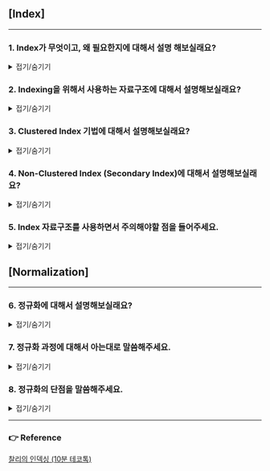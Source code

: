 ## [Index]

***

### 1. Index가 무엇이고, 왜 필요한지에 대해서 설명 해보실래요?

<details>
<summary>접기/숨기기</summary>
<div markdown="1">

인덱스란 DB에서 table의 원하는 데이터를 조회하는데 있어서 성능 향상을 위해 사용하는 자료구조입니다.

인덱싱이 필요한 이유는 본질적으로 **검색 성능의 향상**에 있다고 보시면 되는데요, 
물론 검색 성능이 느려도 문제겠으나, 검색 성능이 지나치게 느린 경우 jvm의 경우 timeout 설정이 있는데 timeout 설정치를 넘도록 delay가 걸리는 경우
application에서는 오류를 일으킵니다.

</div>
</details>

### 2. Indexing을 위해서 사용하는 자료구조에 대해서 설명해보실래요?

<details>
<summary>접기/숨기기</summary>
<div markdown="1">

첫번쨰로 Hash Table입니다. Hash Table의 경우 단일 데이터를 탐색하는데 투입되는 시간복잡도는 O(1)입니다. 위의 특징 때문에 Memory 기반의 DB (예를 들어 Redis)에서는 
Hash Table로 인덱스를 관리하게됩니다.

두번째로는 RDB에서는 B+, B- Tree 자료구조가 사용됩니다. O(1)의 복잡도를 가지는 Hash Table이 RDB에서도 유리하지 않을까라는 의문을 가지실수도 있으나, 탐색 쿼리는 
단일 데이터를 찾는 것만 이뤄지지 않고, **범위 탐색도 이뤄진다는 것을 고려해볼 필요가 있습니다.** Hash Table의 경우 단일 데이터를 찾아오는데 O(1)일수는 있겠으나, 여러개의 데이터를 찾는데는 여러번의 검색 쿼리를 
수행할 필요가 있기 때문에 성능 저하가 발생합니다.

따라서 시간복잡도가 O(logN)이지만 데이터 삽입, 삭제시 정렬이 된다는 특징을 가진 Binary Tree가 고려가 될수 있으나, Binary Tree의 경우 데이터의 패턴에 따라서 불균형이 발생할 가능성이 존재하기 때문에 
특정 데이터에 대해서는 성능이 높고, 특정 데이터에 대해서는 성능이 낮은 불균일한 탐색 성능을 제공할 우려가 있습니다.

따라서 데이터 삽입, 삭제가 일어나는 상황에서도 균형을 이루는 B+, B- Tree가 RDB에서는 인덱싱 자료구조로 채택됩니다.

</div>
</details>

### 3. Clustered Index 기법에 대해서 설명해보실래요?

<details>
<summary>접기/숨기기</summary>
<div markdown="1">

Clustered Index는 인덱스에 저장된 데이터가 정렬되어 있다는 특징을 가집니다. 따라서 leaf page와 data page가 일치한다는 특징을 보이며, 
data가 정렬되어있다는 특징 덕분에 **Select절의 성능 향상을 기대할 수 있습니다.** 그러나, Data가 정렬되어있기 때문에 Create, Update, Delete 절에 대해서는
성능 저하가 발생하게됩니다. **(쉬운 예시만 보자면, 0~100번의 인덱스를 가지는 정렬된 배열이 있고, 중간에 순위가 50번째인 데이터가 삽입되는 상황을 생각해보면 됩니다. 50번째에 데이터를 삽입하면 이후의 데이터를 다 밀어야하기 때문에 성능은 끔찍할겁니다.)**

![](./img/clustered-index-example.png)

그리고 Clustered Index의 경우 data가 정렬되어있다는 특징 덕분에 캐시의 지역성으로 인해 Select절의 추가적인 성능 향상도 기대해볼 수 있는 특징도 존재합니다.

Clustered Index는 table당 하나만 존재가 가능하고, PK 제약조건을 사용하게 된다면 자동 생성이 된다는 특징을 가집니다. (다르게 말하면, Clustered Index는 PK를 위한 인덱싱 기법이라고 보시면 되겠습니다.)

</div>
</details>

### 4. Non-Clustered Index (Secondary Index)에 대해서 설명해보실래요?

<details>
<summary>접기/숨기기</summary>
<div markdown="1">

Non-Clustered Index는 Clustered Index와는 다르게 데이터가 정렬되지 않는다는 특징을 가집니다. 정확하게 말하면, Leaf page는 정렬이 되지만, Data page는 정렬이 되지 않는겁니다.

그리고 Leaf page에서는 Data page의 주소를 각각 가지는 형태로 저장이 된다는것도 특징입니다.

위의 특징들로 인해서 Non-Clustered index는 Clustered Index에 비해서 Select 절의 성능이 낮다는 특징이 있으나, 나머지 Create, Update, Delete절에 대해서는 Clustered Index에 비해서 성능이 높게 측정되는 특징을 가집니다.

Non-clustered Index는 Unique 제약조건을 걸면 자동 생성된다는 특징이 있으며, Non-clustered Index는 한 테이블에 여러개가 동시에 존재 가능합니다. 
이러한 특성 덕분에 FK를 저장하기 위한 자료구조로도 활용이 됩니다.

![](./img/non-clustered-index-example.png)

</div>
</details>

### 5. Index 자료구조를 사용하면서 주의해야할 점을 들어주세요.

<details>
<summary>접기/숨기기</summary>
<div markdown="1">

* Index는 별도의 자료구조이기 때문에 추가적인 저장공간을 요구합니다. 이는 대략 10% 정도로 알려져있습니다.
* Cardinality를 고려해야합니다. 예를 들어서, User table이 있고 인덱스로 gender라는 2짜리 cardinality를 가지는 애트리뷰트를 지정했다고 가정합니다. 그러면 gender를 통해 데이터를 조회하고도 depth를 늘려 추가 조회해야하는 상황이 발생합니다. 따라서 Index를 생성시 Cardinality가 높은 컬럼을 선정해서 채택하는게 좋습니다.
* Select를 제외한 쿼리들의 성능 하락을 유발하는 요소이기 때문에 데이터의 수정, 사입, 삭제가 자주 일어나는 애트리뷰트에 대해서는 인덱스를 적용 시 성능 하락이 발생할 수 있음을 깊이 새겨야합니다.
* 인덱싱은 본질적으로 Select절의 성능 향상에 목적을 두기 때문에, Where 절에서 자주 사용되는 컬럼인지 체크를 해줄 필요가 있습니다. 그렇지 않다면 Index를 적용할 이유가 없기 때문입니다.

> **추가적으로, 파레토의 법칙을 검색해서 알아보시면 좋습니다. 20%가 80%의 비지니스를 차지하게 된다는 법칙인데요, 이 법칙은 컴퓨터공학에서도 똑같이 적용되어 현실에서도 Command 쿼리보다는 조회 쿼리가 훨씬 많이 수행되게됩니다.**

</div>
</details>

## [Normalization]

***

### 6. 정규화에 대해서 설명해보실래요?

<details>
<summary>접기/숨기기</summary>
<div markdown="1">

하나의 테이블에 대해서 여러개의 Entity의 애트리뷰트가 혼합될경우 data의 중복이 일어나거나, 혹은 그로 인해서 **갱신이상** 현상이 발생한다.

이를 해결하기 위해서 table을 쪼개는 방식으로 이상현상을 해결하는데, 이를 정규화라고 부른다.

* 실행이상: 원하지 않은 자료까지 한번에 저장이 되거나, 혹은 조회 쿼리 상에서 애트리뷰트를 모두 만족하지 못해서 조회가 되지 않는 등의 실행 과정에서 이상이 발생할 수 있다.
* 삭제이상: data를 삭제할 때 원치않은 데이터까지 한번에 삭제가 되는 이상 현상.
* 수정이상: 일부의 tuple만 갱신이 되어서 데이터에 일관성이 사라지거나, 혹은 데이터가 모호해지는 현상을 일컬음.

정규화 과정에 대해서는 다음 질문에서 답변을 드리겠습니다.

</div>
</details>

### 7. 정규화 과정에 대해서 아는대로 말씀해주세요.

<details>
<summary>접기/숨기기</summary>
<div markdown="1">

1정규화부터 3정규화 까지만 설명하겠습니다. 아래의 과정은 직접 테이블을 분리하면서 경험해보는게 제일 좋습니다.

* 1정규화: Atomic을 보장하는 과정이다. 하나의 릴레이션에 대해서 여러 개의 상태를 가지는 경우 해당 릴레이션은 **원자성이 없다** 라고 부를 수 있는데, 1정규화는 이를 해결하는 과정입니다. 원자성을 해칠 여지가 있는 애트리뷰트를 선정해서 해당 애트리뷰트를 테이블 단위로 쪼개주면 1정규화가 이뤄집니다.
* 2정규화: Partial Dependencies를 해결하는 과정이다. Key에 대해서 종속성을 가지는 애트리뷰트가 하나의 릴레이션에서 존재할 수 있는데, Key에 대해서 종속성을 가지는 애트리뷰트들을 모두 묶어서 테이블 단위로 분리하는 것을 2정규화 과정이라고 부른다.
* 3정규화: Transitive Dependencies를 해결하는 과정이다. Key에 대해서 부분종속적인 애트리뷰트를 모두 분리하였더라도, 분리된 해당 테이블에서 이행 종속이 발생할 수 있다. 풀어서 말하자면, Key에만 의존하지 않고 특정 애트리뷰트가 또다른 애트리뷰트에 동시적으로 의존하는 경우가 있을 수 있다는 것이다. 이를 해결하기 위해서 이행 종속을 가지는 애트리뷰트를 모두 들어내서 테이블로 분리해주면 된다.

일반적으로는 1~3NF 까지만 만족해도 정규화를 잘 만족하였다고 보는 시각이 있습니다.

</div>
</details>

### 8. 정규화의 단점을 말씀해주세요.

<details>
<summary>접기/숨기기</summary>
<div markdown="1">

정규화를 통해서 Anomaly를 해결할 수 있지만, 정규화를 하면할수록 table의 숫자가 늘어나기 때문에 **Join 연산이 증가합니다.**
 이로 인해서 성능 저하가 발생할 수 있기 때문에, 적당한 정규화 레벨에서 협상을 볼 필요가 있습니다.

</div>
</details>

***

### 👉 Reference

[찰리의 인덱싱 (10분 테코톡)](https://www.youtube.com/watch?v=P5SZaTQnVCA)